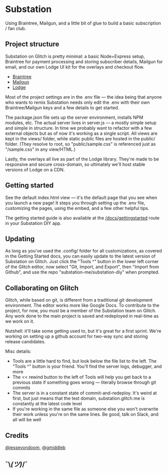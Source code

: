 Substation
==========
Using Braintree, Mailgun, and a little bit of glue to build a basic subscription / fan club.
   
  
Project structure
-----------------
Substation on Glitch is pretty minimal: a basic Node+Express setup, Braintree for payment 
processing and storing subscriber details, Mailgun for email, and our own Lodge UI kit
for the overlays and checkout flow.

  - [Braintree](https://developers.braintreepayments.com/)
  - [Mailgun](https://documentation.mailgun.com/en/latest/)
  - [Lodge](https://lodge.glitch.me/)
  
Most of the project settings are in the .env file — the idea being that anyone who wants to
remix Substation needs only edit the .env with their own Braintree/Mailgun keys and a few 
details to get started. 

The package.json file sets up the server environment, installs NPM modules, etc. The actual 
server lives in server.js — a mostly simple setup and simple in structure. In time we probably 
want to refactor with a few external objects but as of now it's working as a single script. 
All views are kept in the views/ folder, while static public files are hosted in the public/
folder. (They resolve to root, so "public/sample.css" is referenced just as "/sample.css" in 
any view/HTML.)

Lastly, the overlays all live as part of the Lodge library. They're made to be responsive and
secure cross-domain, so ultimately we'll host stable versions of Lodge on a CDN.

Getting started
---------------
See the default index.html view — it's the default page that you see when you launch a new
page! It steps you through setting up the .env file, customizing the pages, using the embed,
and a few other helpful tips.

The getting started guide is also available at the 
[/docs/gettingstarted](https://substation.glitch.me/docs/gettingstarted) route in your 
Substation DIY app.

Updating
--------
As long as you've used the .config/ folder for all customizations, as covered in the Getting
Started docs, you can easily update to the latest version of Substation on Glitch. Just click
the "Tools ^" button in the lower left corner of the Glitch editor, now select "Git, Import,
and Export", then "Import from Github", and use the repo "substation-me/substation-diy" when
prompted.

Collaborating on Glitch
-----------------------
Glitch, while based on git, is different from a traditional git development environment. The
editor works more like Google Docs. To contribute to the project, for now, you must be a member
of the Substation team on Glitch. Any work done to the main project is saved and redeployed in 
real-time as we work on it.

Nutshell: it'll take some getting used to, but it's great for a first sprint. We're working on 
setting up a github account for two-way sync and storing release candidates.

Misc details:
  - Tools are a little hard to find, but look below the file list to the left. The "Tools ^" 
    button is your friend. You'll find the server logs, debugger, and more
  - The << rewind button to the left of Tools will help you get back to a previous state 
    if something goes wrong — literally browse through git commits
  - The server is in a constant state of commit-and-redeploy. It's weird at first, but just
    means that the test domain, substation.glitch.me is constantly at the latest code level
  - If you're working in the same file as someone else you won't overwrite their work unless
    you're on the same lines. Be good, talk on Slack, and all will be well

Credits
-------
[@jessevondoom](https://twitter.com/jessevondoom), [@gmiddleb](https://github.com/gmiddleb)



¯\\_(ツ)_/¯
-----------
